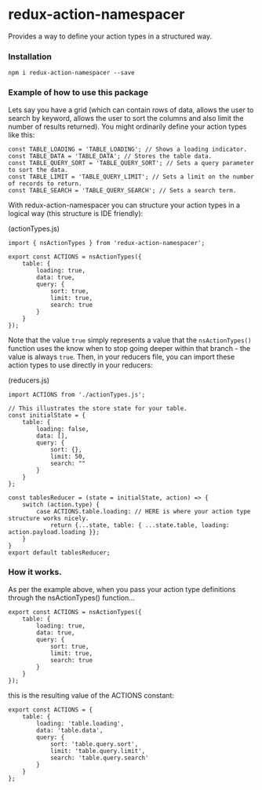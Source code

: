 # redux-action-namespacer
Provides a way to define your action types in a structured way.

### Installation
`npm i redux-action-namespacer --save`

### Example of how to use this package
Lets say you have a grid (which can contain rows of data, allows the user to search by keyword, allows the user to sort the columns and also limit the number of results returned). You might ordinarily define your action types like this:

```
const TABLE_LOADING = 'TABLE_LOADING'; // Shows a loading indicator.
const TABLE_DATA = 'TABLE_DATA'; // Stores the table data.
const TABLE_QUERY_SORT = 'TABLE_QUERY_SORT'; // Sets a query parameter to sort the data.
const TABLE_LIMIT = 'TABLE_QUERY_LIMIT'; // Sets a limit on the number of records to return.
const TABLE_SEARCH = 'TABLE_QUERY_SEARCH'; // Sets a search term.
```

With redux-action-namespacer you can structure your action types in a logical way (this structure is IDE friendly):

(actionTypes.js)
```
import { nsActionTypes } from 'redux-action-namespacer';

export const ACTIONS = nsActionTypes({
    table: {
        loading: true,
        data: true,
        query: {
            sort: true,
            limit: true,
            search: true
        }
    }
});
```
Note that the value `true` simply represents a value that the `nsActionTypes()` function uses the know when to stop going deeper within that branch - the value is always `true`.
Then, in your reducers file, you can import these action types to use directly in your reducers:

(reducers.js)
```
import ACTIONS from './actionTypes.js';

// This illustrates the store state for your table.
const initialState = {
    table: {
        loading: false,
        data: [],
        query: {
            sort: {},
            limit: 50,
            search: ""
        }
    }
};

const tablesReducer = (state = initialState, action) => {
    switch (action.type) {
        case ACTIONS.table.loading: // HERE is where your action type structure works nicely.
            return {...state, table: { ...state.table, loading: action.payload.loading }};
    }
}
export default tablesReducer;
```

### How it works.
As per the example above, when you pass your action type definitions through the nsActionTypes() function...
```
export const ACTIONS = nsActionTypes({
    table: {
        loading: true,
        data: true,
        query: {
            sort: true,
            limit: true,
            search: true
        }
    }
});
```

this is the resulting value of the ACTIONS constant:

```
export const ACTIONS = {
    table: {
        loading: 'table.loading',
        data: 'table.data',
        query: {
            sort: 'table.query.sort',
            limit: 'table.query.limit',
            search: 'table.query.search'
        }
    }
};
```
